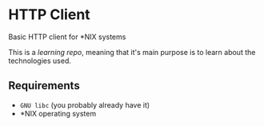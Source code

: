 # HTTP Client

Basic HTTP client for *NIX systems

This is a _learning repo_, meaning that it's main purpose is to learn about the technologies used.  

## Requirements
- `GNU libc` (you probably already have it)
- *NIX operating system

